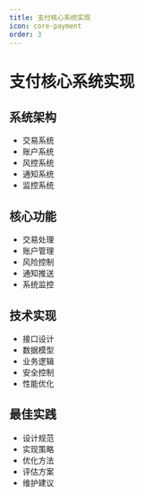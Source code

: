 ```yaml
---
title: 支付核心系统实现
icon: core-payment
order: 3
---
```


# 支付核心系统实现

## 系统架构
- 交易系统
- 账户系统
- 风控系统
- 通知系统
- 监控系统

## 核心功能
- 交易处理
- 账户管理
- 风险控制
- 通知推送
- 系统监控

## 技术实现
- 接口设计
- 数据模型
- 业务逻辑
- 安全控制
- 性能优化

## 最佳实践
- 设计规范
- 实现策略
- 优化方法
- 评估方案
- 维护建议
